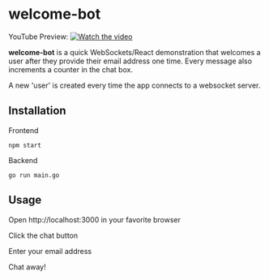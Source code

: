 # welcome-bot

YouTube Preview:
[![Watch the video](https://img.youtube.com/vi/gBcr2lD8utM/maxresdefault.jpg)]([https://www.youtube.com/watch?v=gBcr2lD8utM](https://www.youtube.com/watch?v=gBcr2lD8utM))


**welcome-bot** is a quick WebSockets/React demonstration that welcomes a user after they provide their email address one time. Every message also increments a counter in the chat box.

A new 'user' is created every time the app connects to a websocket server.

## Installation

Frontend
```
npm start
```
Backend
```
go run main.go
```

## Usage

Open http://localhost:3000 in your favorite browser

Click the chat button

Enter your email address

Chat away!
